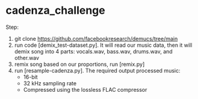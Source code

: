 # cadenza_challenge

Step:
1. git clone https://github.com/facebookresearch/demucs/tree/main
2. run code [demix_test-dataset.py]. It will read our music data, then it will demix song into 4 parts: vocals.wav, bass.wav, drums.wav, and other.wav
3. remix song based on our proportions, run [remix.py]
4. run [resample-cadenza.py]. The required output processed music:
   - 16-bit
   - 32 kHz sampling rate
   - Compressed using the lossless FLAC compressor
